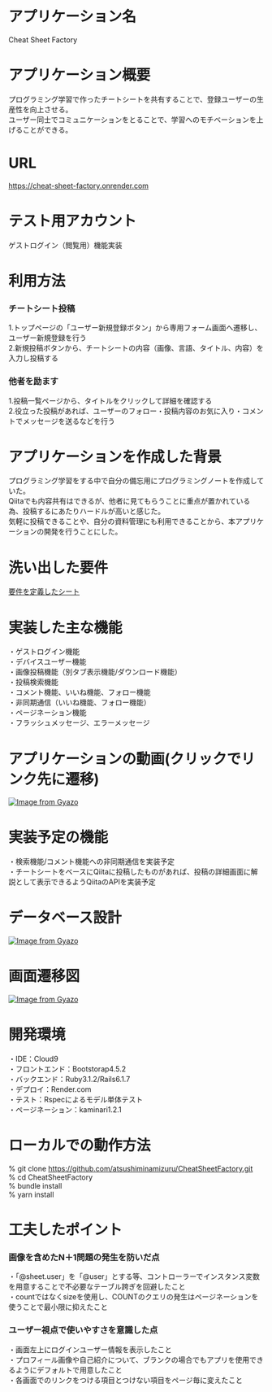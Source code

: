 # アプリケーション名
Cheat Sheet Factory

# アプリケーション概要
プログラミング学習で作ったチートシートを共有することで、登録ユーザーの生産性を向上させる。<br>
ユーザー同士でコミュニケーションをとることで、学習へのモチベーションを上げることができる。

# URL
https://cheat-sheet-factory.onrender.com

# テスト用アカウント
ゲストログイン（閲覧用）機能実装

# 利用方法
### チートシート投稿
1.トップページの「ユーザー新規登録ボタン」から専用フォーム画面へ遷移し、ユーザー新規登録を行う<br>
2.新規投稿ボタンから、チートシートの内容（画像、言語、タイトル、内容）を入力し投稿する

### 他者を励ます
1.投稿一覧ページから、タイトルをクリックして詳細を確認する<br>
2.役立った投稿があれば、ユーザーのフォロー・投稿内容のお気に入り・コメントでメッセージを送るなどを行う

# アプリケーションを作成した背景
プログラミング学習をする中で自分の備忘用にプログラミングノートを作成していた。<br>
Qiitaでも内容共有はできるが、他者に見てもらうことに重点が置かれている為、投稿するにあたりハードルが高いと感じた。<br>
気軽に投稿できることや、自分の資料管理にも利用できることから、本アプリケーションの開発を行うことにした。

# 洗い出した要件
[要件を定義したシート](https://docs.google.com/spreadsheets/d/1-sXuzokYmxBdQ--xWK8LSFCrU1SGd6tXFrVTq3U7EQE/edit?usp=sharing)

# 実装した主な機能
・ゲストログイン機能<br>
・デバイスユーザー機能<br>
・画像投稿機能（別タブ表示機能/ダウンロード機能）<br>
・投稿検索機能<br>
・コメント機能、いいね機能、フォロー機能<br>
・非同期通信（いいね機能、フォロー機能）<br>
・ページネーション機能<br>
・フラッシュメッセージ、エラーメッセージ

# アプリケーションの動画(クリックでリンク先に遷移)
[![Image from Gyazo](https://i.gyazo.com/7861f8c46b3fe1315c8acd3f891c790b.gif)](https://gyazo.com/7861f8c46b3fe1315c8acd3f891c790b)

# 実装予定の機能
・検索機能/コメント機能への非同期通信を実装予定<br>
・チートシートをベースにQiitaに投稿したものがあれば、投稿の詳細画面に解説として表示できるようQiitaのAPIを実装予定

# データベース設計
[![Image from Gyazo](https://i.gyazo.com/b030fdbbbb583b74e057e5cd6a4bddcd.png)](https://gyazo.com/b030fdbbbb583b74e057e5cd6a4bddcd)

# 画面遷移図
[![Image from Gyazo](https://i.gyazo.com/18991f11a7da3f339439fd1756ca8bad.png)](https://gyazo.com/18991f11a7da3f339439fd1756ca8bad)

# 開発環境
・IDE：Cloud9<br>
・フロントエンド：Bootstorap4.5.2<br>
・バックエンド：Ruby3.1.2/Rails6.1.7<br>
・デプロイ：Render.com<br>
・テスト：Rspecによるモデル単体テスト<br>
・ページネーション：kaminari1.2.1

# ローカルでの動作方法
% git clone https://github.com/atsushiminamizuru/CheatSheetFactory.git<br>
% cd CheatSheetFactory<br>
% bundle install<br>
% yarn install

# 工夫したポイント
### 画像を含めたN＋1問題の発生を防いだ点
・「@sheet.user」を「@user」とする等、コントローラーでインスタンス変数を用意することで不必要なテーブル跨ぎを回避したこと<br>
・countではなくsizeを使用し、COUNTのクエリの発生はページネーションを使うことで最小限に抑えたこと

### ユーザー視点で使いやすさを意識した点
・画面左上にログインユーザー情報を表示したこと<br>
・プロフィール画像や自己紹介について、ブランクの場合でもアプリを使用できるようにデフォルトで用意したこと<br>
・各画面でのリンクをつける項目とつけない項目をページ毎に変えたこと
